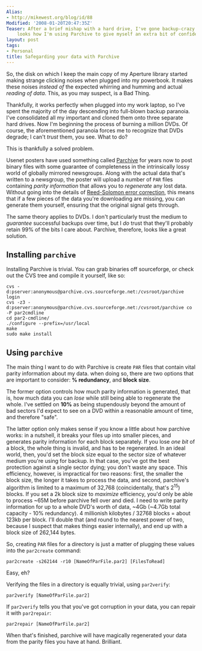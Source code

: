 ```yaml
---
Alias:
- http://mikewest.org/blog/id/88
Modified: '2008-01-20T20:47:35Z'
Teaser: After a brief mishap with a hard drive, I've gone backup-crazy.  This article
    looks how I'm using Parchive to give myself an extra bit of confidence in my backups.
layout: post
tags:
- Personal
title: Safegarding your data with Parchive
---
```

So, the disk on which I keep the main copy of my Aperture library started
making strange clicking noises when plugged into my powerbook.  It makes these
noises _instead of_ the expected whirring and humming and actual _reading of
data_.  This, as you may suspect, is a Bad Thing.

Thankfully, it works perfectly when plugged into my work laptop, so I've spent
the majority of the day descending into full-blown backup paranoia.  I've
consolidated all my important and cloned them onto three separate hard drives.
Now I'm beginning the process of burning a million DVDs.  Of course, the
aforementioned paranoia forces me to recognize that DVDs degrade; I can't
_trust_ them, you see.  What to do?

This is thankfully a solved problem.

Usenet posters have used something called [Parchive][] for years now to post
binary files with some guarantee of completeness in the intrinsically lossy
world of globally mirrored newsgroups.  Along with the actual data that's
written to a newsgroup, the poster will upload a number of `PAR` files
containing _parity information_ that allows you to _regenerate_ any lost data.
Without going into the details of [Reed-Solomon error correction][error], this
means that if a few pieces of the data you're downloading are missing, you can
generate them yourself, ensuring that the original signal gets through.

[Parchive]: http://parchive.sourceforge.net/
[error]: http://en.wikipedia.org/wiki/Reed-Solomon_error_correction "Wikipedia: 'Reed-Solomon error correction'"

The same theory applies to DVDs.  I don't particularly trust the medium to
_guarantee_ successful backups over time, but I _do_ trust that they'll
probably retain 99% of the bits I care about.  Parchive, therefore, looks like
a great solution.

Installing `parchive`
---------------------

Installing Parchive is trivial.  You can grab binaries off sourceforge, or
check out the CVS tree and compile it yourself, like so:

    cvs -d:pserver:anonymous@parchive.cvs.sourceforge.net:/cvsroot/parchive login
    cvs -z3 -d:pserver:anonymous@parchive.cvs.sourceforge.net:/cvsroot/parchive co -P par2cmdline
    cd par2-cmdline/
    ./configure --prefix=/usr/local
    make
    sudo make install

Using `parchive`
----------------

The main thing I want to do with Parchive is create `PAR` files that contain
vital parity information about my data.  when doing so, there are two options
that are important to consider:  **% redundancy**, and **block size**.

The former option controls how much parity information is generated, that is,
how much data you can _lose_ while still being able to regenerate the whole.
I've settled on **10%** as being stupendously beyond the amount of bad sectors
I'd expect to see on a DVD within a reasonable amount of time, and therefore
"safe".

The latter option only makes sense if you know a little about how parchive
works: in a nutshell, it breaks your files up into smaller pieces, and
generates parity information for each block separately.  If you lose _one bit_
of a block, the whole thing is invalid, and has to be regenerated.  In an
ideal world, then, you'd set the block size equal to the sector size of
whatever medium you're using for backup.  In that case, you've got the best
protection against a single sector dying; you don't waste any space.  This
efficiency, however, is impractical for two reasons: first, the smaller the
block size, the longer it takes to process the data, and second, parchive's
algorithm is limited to a maximum of 32,768 (coincidentally, that's
2<sup>15</sup>) blocks.  If you set a 2k block size to _maximize_ efficiency,
you'd only be able to process ~65M before parchive fell over and died.  I need
to write parity information for up to a whole DVD's worth of data, ~4Gb
(~4.7Gb total capacity - 10% redundancy).  4 millionish kilobytes / 32768
blocks = about 123kb per block.  I'll double that (and round to the nearest
power of two, because I suspect that makes things easier internally), and
end up with a block size of 262,144 bytes.

So, creating `PAR` files for a directory is just a matter of plugging these
values into the `par2create` command:

    par2create -s262144 -r10 [NameOfParFile.par2] [FilesToRead]

Easy, eh?

Verifying the files in a directory is equally trivial, using `par2verify`:

    par2verify [NameOfParFile.par2]

If `par2verify` tells you that you've got corruption in your data, you can
repair it with `par2repair`:

    par2repair [NameOfParFile.par2]

When that's finished, parchive will have magically regenerated your data from
the parity files you have at hand.  Brilliant.